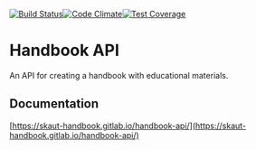 [![Build Status](https://travis-ci.org/GenaBitu/HandbookAPI.svg?branch=master)](https://travis-ci.org/GenaBitu/HandbookAPI)[![Code Climate](https://codeclimate.com/github/GenaBitu/HandbookAPI.png)](https://codeclimate.com/github/GenaBitu/HandbookAPI)[![Test Coverage](https://api.codeclimate.com/v1/badges/5e00751f15206499b6ba/test_coverage)](https://codeclimate.com/github/GenaBitu/HandbookAPI/test_coverage)
# Handbook API
An API for creating a handbook with educational materials.

## Documentation
[https://skaut-handbook.gitlab.io/handbook-api/](https://skaut-handbook.gitlab.io/handbook-api/)
